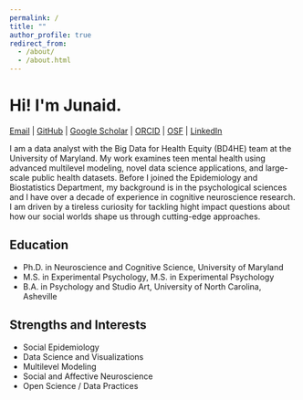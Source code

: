 ```yaml
---
permalink: /
title: ""
author_profile: true
redirect_from: 
  - /about/
  - /about.html
---
```


Hi! I'm Junaid.
==============


[Email](http://merchantjs@gmail.com) | 
[GitHub](https://github.com/JunaidMerchant) | 
[Google Scholar](https://scholar.google.com/citations?user=MeX7UKIAAAAJ) | 
[ORCID](https://orcid.org/0000-0002-4315-6211) | [OSF](https://osf.io/85skm/) |
[LinkedIn](https://www.linkedin.com/in/junaid-s-merchant/) 


I am a data analyst with the Big Data for Health Equity (BD4HE) team at the University of Maryland. My work examines teen mental health using advanced multilevel modeling, novel data science applications, and large-scale public health datasets. Before I joined the Epidemiology and Biostatistics Department, my background is in the psychological sciences and I have over a decade of experience in cognitive neuroscience research. I am driven by a tireless curiosity for tackling hight impact questions about how our social worlds shape us through cutting-edge approaches. 


## Education 
* Ph.D. in Neuroscience and Cognitive Science, University of Maryland
* M.S. in Experimental Psychology, M.S. in Experimental Psychology
* B.A. in Psychology and Studio Art, University of North Carolina, Asheville 


## Strengths and Interests
* Social Epidemiology 
* Data Science and Visualizations
* Multilevel Modeling      
* Social and Affective Neuroscience       
* Open Science / Data Practices

